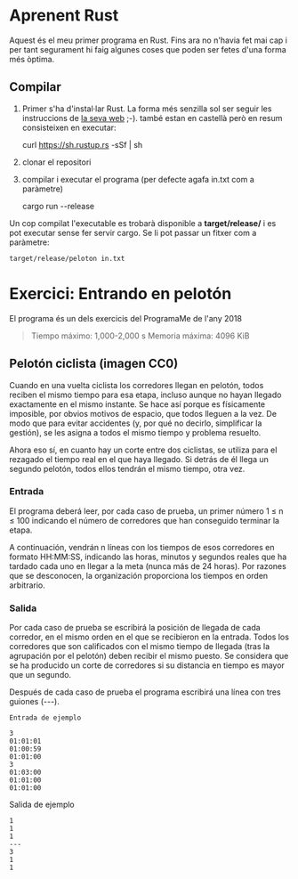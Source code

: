 # Aprenent Rust

Aquest és el meu primer programa en Rust. Fins ara no n'havia fet mai cap i per tant segurament hi faig algunes coses que poden ser fetes d'una forma més òptima.

## Compilar

1.  Primer s'ha d'instal·lar Rust. La forma més senzilla sol ser seguir les instruccions de [la seva web](https://www.rust-lang.org/es-ES/) ;-). també estan en castellà però en resum consisteixen en executar:

    curl https://sh.rustup.rs -sSf | sh

2.  clonar el repositori

3.  compilar i executar el programa (per defecte agafa in.txt com a paràmetre)

    cargo run --release

Un cop compilat l'executable es trobarà disponible a **target/release/** i es pot executar sense fer servir cargo. Se li pot passar un fitxer com a paràmetre:

    target/release/peloton in.txt

# Exercici: Entrando en pelotón

El programa és un dels exercicis del ProgramaMe de l'any 2018

> Tiempo máximo: 1,000-2,000 s Memoria máxima: 4096 KiB

## Pelotón ciclista (imagen CC0)

Cuando en una vuelta ciclista los corredores llegan en pelotón, todos reciben el mismo tiempo para esa etapa, incluso aunque no hayan llegado exactamente en el mismo instante. Se hace así porque es físicamente imposible, por obvios motivos de espacio, que todos lleguen a la vez. De modo que para evitar accidentes (y, por qué no decirlo, simplificar la gestión), se les asigna a todos el mismo tiempo y problema resuelto.

Ahora eso sí, en cuanto hay un corte entre dos ciclistas, se utiliza para el rezagado el tiempo real en el que haya llegado. Si detrás de él llega un segundo pelotón, todos ellos tendrán el mismo tiempo, otra vez.

### Entrada

El programa deberá leer, por cada caso de prueba, un primer número 1 ≤ n ≤ 100 indicando el número de corredores que han conseguido terminar la etapa.

A continuación, vendrán n líneas con los tiempos de esos corredores en formato HH:MM:SS, indicando las horas, minutos y segundos reales que ha tardado cada uno en llegar a la meta (nunca más de 24 horas). Por razones que se desconocen, la organización proporciona los tiempos en orden arbitrario.

### Salida

Por cada caso de prueba se escribirá la posición de llegada de cada corredor, en el mismo orden en el que se recibieron en la entrada. Todos los corredores que son calificados con el mismo tiempo de llegada (tras la agrupación por el pelotón) deben recibir el mismo puesto. Se considera que se ha producido un corte de corredores si su distancia en tiempo es mayor que un segundo.

Después de cada caso de prueba el programa escribirá una línea con tres guiones (---).

    Entrada de ejemplo

    3
    01:01:01
    01:00:59
    01:01:00
    3
    01:03:00
    01:01:00
    01:01:00

Salida de ejemplo

    1
    1
    1
    ---
    3
    1
    1
